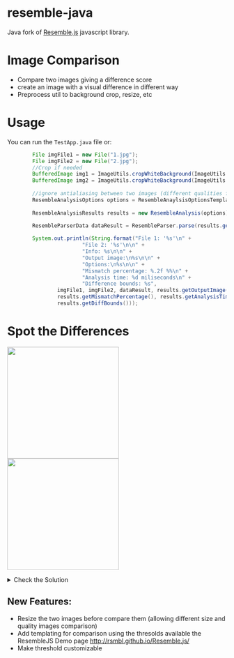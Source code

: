 # resemble-java
Java fork of <a href="https://github.com/Huddle/Resemble.js" target="_blank">Resemble.js</a> javascript library.

# Image Comparison
- Compare two images giving a difference score 
- create an image with a visual difference in different way
- Preprocess util to background crop, resize, etc

# Usage
You can run the `TestApp.java` file or:

```java
        File imgFile1 = new File("1.jpg");
        File imgFile2 = new File("2.jpg");
        //Crop if needed
        BufferedImage img1 = ImageUtils.cropWhiteBackground(ImageUtils.readImage(imgFile1), 50);
        BufferedImage img2 = ImageUtils.cropWhiteBackground(ImageUtils.readImage(imgFile2), 50);
        
        //ignore antialiasing between two images (different qualities for example)
        ResembleAnalysisOptions options = ResembleAnaylsisOptionsTemplates.ignoringAntialiasing();
        
        ResembleAnalysisResults results = new ResembleAnalysis(options).analyseImages(img1, img2);
        
        ResembleParserData dataResult = ResembleParser.parse(results.getOutputImage());

        System.out.println(String.format("File 1: '%s'\n" +
                        "File 2: '%s'\n\n" +
                        "Info: %s\n\n" +
                        "Output image:\n%s\n\n" +
                        "Options:\n%s\n\n" +
                        "Mismatch percentage: %.2f %%\n" +
                        "Analysis time: %d miliseconds\n" +
                        "Difference bounds: %s",
                imgFile1, imgFile2, dataResult, results.getOutputImage(), options,
                results.getMismatchPercentage(), results.getAnalysisTime().toMillis(),
                results.getDiffBounds()));
```

# Spot the Differences
<img src="https://github.com/toninofox/resemble-java/blob/master/1.jpg" width="256"><img src="https://github.com/toninofox/resemble-java/blob/master/2.jpg" width="256">

<details>
  <summary>Check the Solution</summary>
  <img src="https://github.com/toninofox/resemble-java/blob/master/3.jpg" width="256">
</details>



## New Features:
- Resize the two images before compare them (allowing different size and quality images comparison)
- Add templating for comparison using the thresolds available the ResembleJS Demo page http://rsmbl.github.io/Resemble.js/
- Make threshold customizable
